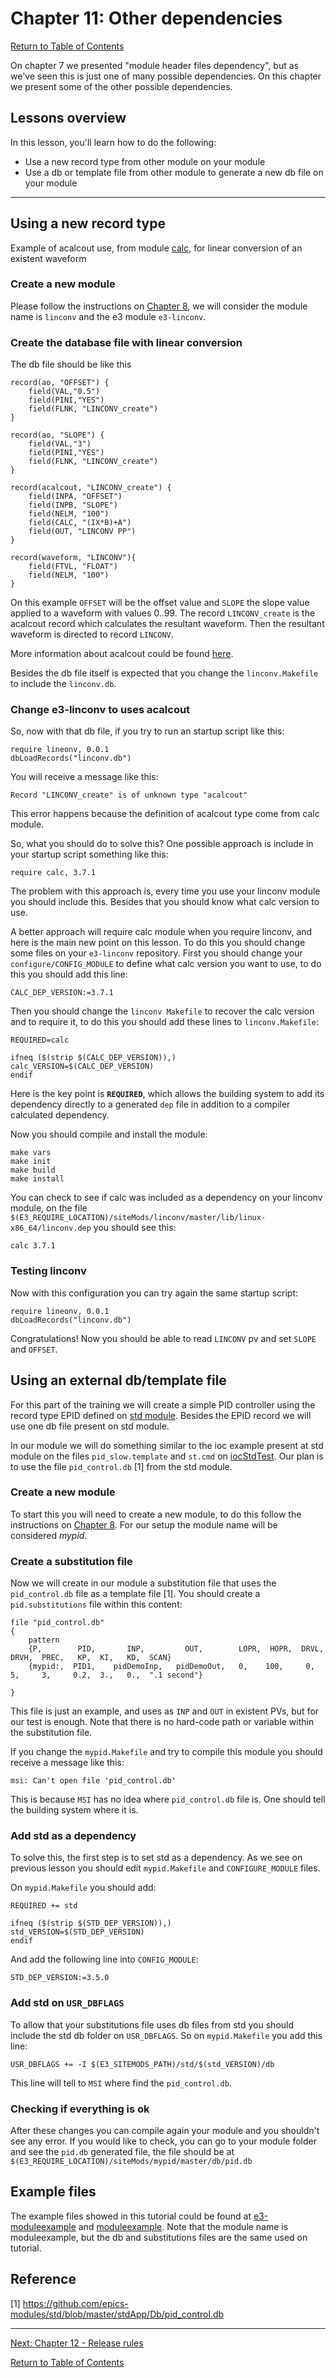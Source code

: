 # Chapter 11: Other dependencies

[Return to Table of Contents](README.md)

On chapter 7 we presented "module header files dependency", but as we've seen this is just one of many possible dependencies. On this chapter we present some of the other possible dependencies.

## Lessons overview

In this lesson, you'll learn how to do the following:

* Use a new record type from other module on your module
* Use a db or template file from other module to generate a new db file on your module

---

## Using a new record type

Example of acalcout use, from module [calc](https://github.com/epics-modules/calc), for linear conversion of an existent waveform

### Create a new module 

Please follow the instructions on [Chapter 8](chapter8.md), we will consider the module name is `linconv` and the e3 module `e3-linconv`.

### Create the database file with linear conversion

The db file should be like this

```
record(ao, "OFFSET") {
    field(VAL,"0.5")
    field(PINI,"YES")
    field(FLNK, "LINCONV_create")
}

record(ao, "SLOPE") {
    field(VAL,"3")
    field(PINI,"YES")
    field(FLNK, "LINCONV_create")
}

record(acalcout, "LINCONV_create") {
    field(INPA, "OFFSET")
    field(INPB, "SLOPE")
    field(NELM, "100")
    field(CALC, "(IX*B)+A")
    field(OUT, "LINCONV PP")
}

record(waveform, "LINCONV"){
    field(FTVL, "FLOAT")
    field(NELM, "100")
}
```

On this example `OFFSET` will be the offset value and `SLOPE` the slope value applied to a waveform with values 0..99. The record `LINCONV_create` is the acalcout record which calculates the resultant waveform. Then the resultant 
waveform is directed to record `LINCONV`.

More information about acalcout could be found [here](https://epics.anl.gov/bcda/synApps/calc/calc.html).

Besides the db file itself is expected that you change the `linconv.Makefile` to include the `linconv.db`.

### Change e3-linconv to uses acalcout
 
So, now with that db file, if you try to run an startup script like this:

```
require lineonv, 0.0.1
dbLoadRecords("linconv.db")
```

You will receive a message like this:

```
Record "LINCONV_create" is of unknown type "acalcout"
```

This error happens because the definition of acalcout type come from calc module. 

So, what you should do to solve this? One possible approach is include in your startup script something like this:

```
require calc, 3.7.1
```

The problem with this approach is, every time you use your linconv module you should include this. Besides that you should know what calc version to use.

A better approach will require calc module when you require linconv, and here is the main new point on this lesson. To do this you should change some files on your `e3-linconv` repository. First you should change your `configure/CONFIG_MODULE` to define what calc version you want to use, to do this you should add this line:

```
CALC_DEP_VERSION:=3.7.1
```

Then you should change the `linconv Makefile` to recover the calc version and to require it, to do this you should add these lines to `linconv.Makefile`:

```
REQUIRED=calc

ifneq ($(strip $(CALC_DEP_VERSION)),)
calc_VERSION=$(CALC_DEP_VERSION)
endif
```
Here is the key point is **`REQUIRED`**, which allows the building system to add its dependency directly to a generated `dep` file in addition to a compiler calculated dependency. 


Now you should compile and install the module:

```
make vars
make init
make build
make install
```

You can check to see if calc was included as a dependency on your linconv module, on the file `$(E3_REQUIRE_LOCATION)/siteMods/linconv/master/lib/linux-x86_64/linconv.dep` you should see this:

```
calc 3.7.1
```

### Testing linconv

Now with this configuration you can try again the same startup script:

```
require lineonv, 0.0.1
dbLoadRecords("linconv.db")
```

Congratulations! Now you should be able to read `LINCONV` pv and set `SLOPE` and `OFFSET`.

## Using an external db/template file

For this part of the training we will create a simple PID controller using the record type EPID defined on [std module](https://github.com/epics-modules/std). Besides the EPID record we will use one db file present on std module.

In our module we will do something similar to the ioc example present at std module on the files `pid_slow.template` and `st.cmd` on [iocStdTest](https://github.com/epics-modules/std/tree/master/iocBoot/iocStdTest). Our plan is to use the file `pid_control.db` [1] from the std module.

### Create a new module 

To start this you will need to create a new module, to do this follow the instructions on [Chapter 8](chapter8.md). For our setup the module name will be considered *mypid*.

### Create a substitution file

Now we will create in our module a substitution file that uses the `pid_control.db` file as a template file [1]. You should create a `pid.substitutions` file within this content:

```
file "pid_control.db"
{
    pattern
    {P,        PID,       INP,         OUT,        LOPR,  HOPR,  DRVL,  DRVH,  PREC,   KP,  KI,   KD,  SCAN}
    {mypid:,  PID1,    pidDemoInp,   pidDemoOut,   0,    100,     0,    5,     3,     0.2,  3.,   0.,  ".1 second"}
    
}

```

This file is just an example, and uses as `INP` and `OUT` in existent PVs, but for our test is enough. Note that there is no hard-code path or variable within the substitution file. 

If you change the `mypid.Makefile` and try to compile this module you should receive a message like this:

```
msi: Can't open file 'pid_control.db'
```
This is because `MSI` has no idea where `pid_control.db` file is. One should tell the building system where it is. 

### Add std as a dependency

To solve this, the first step is to set std as a dependency. As we see on previous lesson you should edit `mypid.Makefile` and `CONFIGURE_MODULE` files.

On `mypid.Makefile` you should add:
``` 
REQUIRED += std

ifneq ($(strip $(STD_DEP_VERSION)),)
std_VERSION=$(STD_DEP_VERSION)
endif

```

And add the following line into `CONFIG_MODULE`:
```
STD_DEP_VERSION:=3.5.0
```

### Add std on `USR_DBFLAGS`

To allow that your substitutions file uses db files from std you should include the std db folder on `USR_DBFLAGS`. So on `mypid.Makefile` you add this line:

```
USR_DBFLAGS += -I $(E3_SITEMODS_PATH)/std/$(std_VERSION)/db
```

This line will tell to `MSI` where find the `pid_control.db`.

### Checking if everything is ok

After these changes you can compile again your module and you shouldn't see any error. If you would like to check, you can go to your module folder and see the `pid.db` generated file, the file should be at `$(E3_REQUIRE_LOCATION)/siteMods/mypid/master/db/pid.db`


## Example files

The example files showed in this tutorial could be found at 
[e3-moduleexample](https://gitlab.esss.lu.se/epics-examples/e3-moduleexample.git)
and [moduleexample](https://gitlab.esss.lu.se/epics-examples/moduleexample.git).
Note that the module name is moduleexample, but the db and substitutions
files are the same used on tutorial.

## Reference
[1] https://github.com/epics-modules/std/blob/master/stdApp/Db/pid_control.db


---

[Next: Chapter 12 - Release rules](chapter12.md)

[Return to Table of Contents](README.md)
